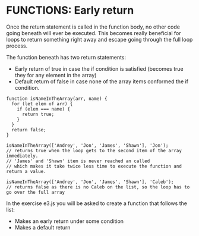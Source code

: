 # FUNCTIONS: Early return #

Once the return statement is called in the function body, no other code going beneath will ever be executed.
This becomes really beneficial for loops to return something right away and escape going through the full loop
process.

The function beneath has two return statements:
  * Early return of true in case the if condition is satisfied (becomes true they for any element in the array)
  * Default return of false in case none of the array items conformed the if condition.

```JS
function isNameInTheArray(arr, name) {
  for (let elem of arr) {
    if (elem === name) {
      return true;
    }
  }
  return false;
}

isNameInTheArray(['Andrey', 'Jon', 'James', 'Shawn'], 'Jon'); 
// returns true when the loop gets to the second item of the array immediately.
// 'James' and 'Shawn' item is never reached an called
// which makes it take twice less time to execute the function and return a value.

isNameInTheArray(['Andrey', 'Jon', 'James', 'Shawn'], 'Caleb');
// returns false as there is no Caleb on the list, so the loop has to go over the full array

```

In the exercise e3.js you will be asked to create a function that follows the list: 
  * Makes an early return under some condition
  * Makes a default return
